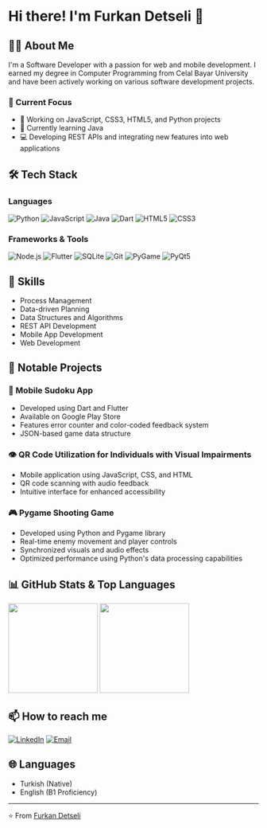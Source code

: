 # Hi there! I'm Furkan Detseli 👋

## 👨‍💻 About Me
I'm a Software Developer with a passion for web and mobile development. I earned my degree in Computer Programming from Celal Bayar University and have been actively working on various software development projects.

### 🎯 Current Focus
- 🔭 Working on JavaScript, CSS3, HTML5, and Python projects
- 🌱 Currently learning Java
- 💻 Developing REST APIs and integrating new features into web applications

## 🛠️ Tech Stack

### Languages
![Python](https://img.shields.io/badge/-Python-3776AB?style=flat&logo=python&logoColor=white)
![JavaScript](https://img.shields.io/badge/-JavaScript-F7DF1E?style=flat&logo=javascript&logoColor=black)
![Java](https://img.shields.io/badge/-Java-007396?style=flat&logo=java&logoColor=white)
![Dart](https://img.shields.io/badge/-Dart-0175C2?style=flat&logo=dart&logoColor=white)
![HTML5](https://img.shields.io/badge/-HTML5-E34F26?style=flat&logo=html5&logoColor=white)
![CSS3](https://img.shields.io/badge/-CSS3-1572B6?style=flat&logo=css3&logoColor=white)

### Frameworks & Tools
![Node.js](https://img.shields.io/badge/-Node.js-339933?style=flat&logo=node.js&logoColor=white)
![Flutter](https://img.shields.io/badge/-Flutter-02569B?style=flat&logo=flutter&logoColor=white)
![SQLite](https://img.shields.io/badge/-SQLite-003B57?style=flat&logo=sqlite&logoColor=white)
![Git](https://img.shields.io/badge/-Git-F05032?style=flat&logo=git&logoColor=white)
![PyGame](https://img.shields.io/badge/-PyGame-3776AB?style=flat&logo=python&logoColor=white)
![PyQt5](https://img.shields.io/badge/-PyQt5-41CD52?style=flat&logo=qt&logoColor=white)

## 🎯 Skills
- Process Management
- Data-driven Planning
- Data Structures and Algorithms
- REST API Development
- Mobile App Development
- Web Development

## 🌟 Notable Projects

### 📱 Mobile Sudoku App
- Developed using Dart and Flutter
- Available on Google Play Store
- Features error counter and color-coded feedback system
- JSON-based game data structure

### 👁️ QR Code Utilization for Individuals with Visual Impairments
- Mobile application using JavaScript, CSS, and HTML
- QR code scanning with audio feedback
- Intuitive interface for enhanced accessibility

### 🎮 Pygame Shooting Game
- Developed using Python and Pygame library
- Real-time enemy movement and player controls
- Synchronized visuals and audio effects
- Optimized performance using Python's data processing capabilities

## 📊 GitHub Stats & Top Languages
<img height="180em" src="https://github-readme-stats.vercel.app/api?username=furkandetseli&show_icons=true&theme=radical&include_all_commits=true&count_private=true"/>
<img height="180em" src="https://github-readme-stats.vercel.app/api/top-langs/?username=furkandetseli&layout=compact&langs_count=7&theme=radical"/>


## 📫 How to reach me
[![LinkedIn](https://img.shields.io/badge/-LinkedIn-0077B5?style=flat&logo=linkedin&logoColor=white)](https://www.linkedin.com/in/furkan-detseli/)
[![Email](https://img.shields.io/badge/-Email-D14836?style=flat&logo=gmail&logoColor=white)](mailto:furkan_detseli@hotmail.com)

## 🌐 Languages
- Turkish (Native)
- English (B1 Proficiency)

---
⭐️ From [Furkan Detseli](https://github.com/furkandetseli)
